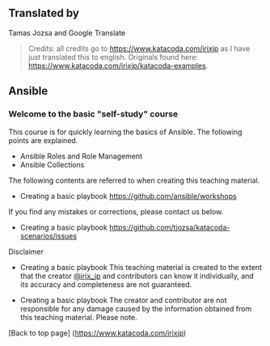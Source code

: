 ## Translated by
Tamas Jozsa and Google Translate

>Credits: all credits go to https://www.katacoda.com/irixjp as I have just translated this to english. Originals found here: https://www.katacoda.com/irixjp/katacoda-examples.

## Ansible

### Welcome to the basic "self-study" course

This course is for quickly learning the basics of Ansible. The following points are explained.

* Ansible Roles and Role Management
* Ansible Collections

The following contents are referred to when creating this teaching material.
* Creating a basic playbook https://github.com/ansible/workshops

If you find any mistakes or corrections, please contact us below.
* Creating a basic playbook https://github.com/tjozsa/katacoda-scenarios/issues

Disclaimer
* Creating a basic playbook
This teaching material is created to the extent that the creator [@irix_jp](https://twitter.com/irix_jp) and contributors can know it individually, and its accuracy and completeness are not guaranteed.

* Creating a basic playbook
The creator and contributor are not responsible for any damage caused by the information obtained from this teaching material. Please note.

[Back to top page] (https://www.katacoda.com/irixjp)
